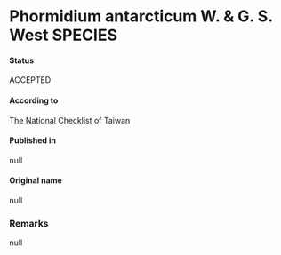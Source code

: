 Phormidium antarcticum W. & G. S. West SPECIES
=======

#### Status
ACCEPTED

#### According to
The National Checklist of Taiwan

#### Published in
null

#### Original name
null

### Remarks
null